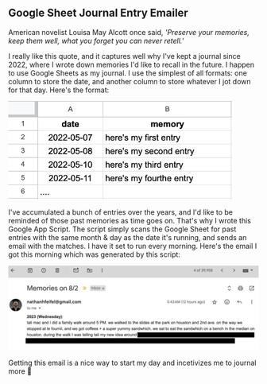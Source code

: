 ## Google Sheet Journal Entry Emailer

American novelist Louisa May Alcott once said, _'Preserve your memories, keep them well, what you forget you can never retell.'_

I really like this quote, and it captures well why I've kept a journal since 2022, where I wrote down memories I'd like to recall in the future. I happen to use Google Sheets as my journal. I use the simplest of all formats: one column to store the date, and another column to store whatever I jot down for that day. Here's the format:

<p align="left">
  <a>
      <img src="https://github.com/nfeifel/animation/blob/main/google_sheet_journal_entry_emailer/journal_format.png" alt=Journal Format" width="450" />
  </a>
</p>

I've accumulated a bunch of entries over the years, and I'd like to be reminded of those past memories as time goes on. That's why I wrote this Google App Script. The script simply scans the Google Sheet for past entries with the same month & day as the date it's running, and sends an email with the matches. I have it set to run every morning. Here's the email I got this morning which was generated by this script:

<p align="left">
  <a>
      <img src="https://github.com/nfeifel/animation/blob/main/google_sheet_journal_entry_emailer/email_example.png" alt=Email Example" width="700" />
  </a>
</p>

Getting this email is a nice way to start my day and incetivizes me to journal more 🙂
